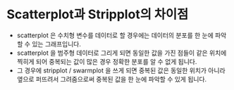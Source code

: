 # Scatterplot과 Stripplot의 차이점
 - scatterplot 은 수치형 변수를 데이터로 할 경우에는 데이터의 분포를 한 눈에 파악할 수 있는 그래프입니다.
 - scatterplot 을 범주형 데이터로 그리게 되면 동일한 값을 가진 점들이 같은 위치에 찍히게 되어 중복되는 값이 많은 경우 정확한 분포를 알 수 없게 됩니다.
 - 그 경우에 stripplot / swarmplot 을 쓰게 되면 중복된 값은 동일한 위치가 아니라 옆으로 퍼뜨려서 그려줌으로써 중복된 값을 한 눈에 파악할 수 있게 됩니다.
